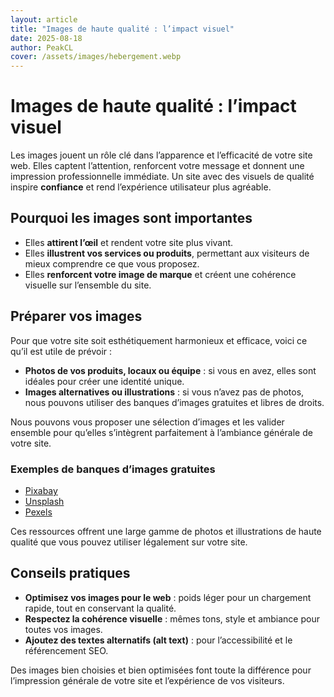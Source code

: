 ```yaml
---
layout: article
title: "Images de haute qualité : l’impact visuel"
date: 2025-08-18
author: PeakCL
cover: /assets/images/hebergement.webp
---
```


# Images de haute qualité : l’impact visuel

Les images jouent un rôle clé dans l’apparence et l’efficacité de votre site web. Elles captent l’attention, renforcent votre message et donnent une impression professionnelle immédiate. Un site avec des visuels de qualité inspire **confiance** et rend l’expérience utilisateur plus agréable.  

## Pourquoi les images sont importantes

- Elles **attirent l’œil** et rendent votre site plus vivant.  
- Elles **illustrent vos services ou produits**, permettant aux visiteurs de mieux comprendre ce que vous proposez.  
- Elles **renforcent votre image de marque** et créent une cohérence visuelle sur l’ensemble du site.  

## Préparer vos images

Pour que votre site soit esthétiquement harmonieux et efficace, voici ce qu’il est utile de prévoir :  
- **Photos de vos produits, locaux ou équipe** : si vous en avez, elles sont idéales pour créer une identité unique.  
- **Images alternatives ou illustrations** : si vous n’avez pas de photos, nous pouvons utiliser des banques d’images gratuites et libres de droits.  

Nous pouvons vous proposer une sélection d’images et les valider ensemble pour qu’elles s’intègrent parfaitement à l’ambiance générale de votre site.  

### Exemples de banques d’images gratuites

- [Pixabay](https://pixabay.com/fr/)  
- [Unsplash](https://unsplash.com/)  
- [Pexels](https://www.pexels.com/fr-fr/)  

Ces ressources offrent une large gamme de photos et illustrations de haute qualité que vous pouvez utiliser légalement sur votre site.  

## Conseils pratiques

- **Optimisez vos images pour le web** : poids léger pour un chargement rapide, tout en conservant la qualité.  
- **Respectez la cohérence visuelle** : mêmes tons, style et ambiance pour toutes vos images.  
- **Ajoutez des textes alternatifs (alt text)** : pour l’accessibilité et le référencement SEO.  

Des images bien choisies et bien optimisées font toute la différence pour l’impression générale de votre site et l’expérience de vos visiteurs.  
